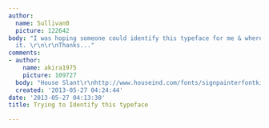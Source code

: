 ```yaml
---
author:
  name: Sullivan0
  picture: 122642
body: "I was hoping someone could identify this typeface for me & where I might acquire
  it. \r\n\r\nThanks..."
comments:
- author:
    name: akira1975
    picture: 109727
  body: "House Slant\r\nhttp://www.houseind.com/fonts/signpainterfontkit/"
  created: '2013-05-27 04:24:44'
date: '2013-05-27 04:13:30'
title: Trying to Identify this typeface

---
```

